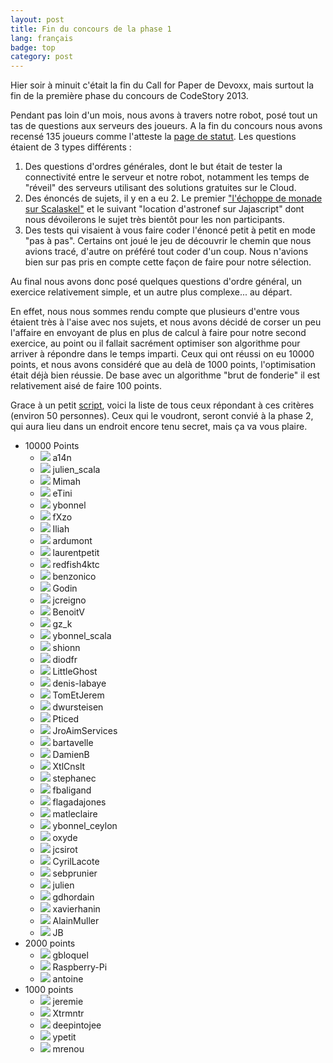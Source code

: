 ```yaml
---
layout: post
title: Fin du concours de la phase 1
lang: français
badge: top
category: post
---
```

Hier soir à minuit c'était la fin du Call for Paper de Devoxx, mais surtout la fin de la première phase du concours de CodeStory 2013.

Pendant pas loin d'un mois, nous avons à travers notre robot, posé tout un tas de questions aux serveurs des joueurs. A la fin du concours nous avons recensé 135 joueurs comme l'atteste la [page de statut](http://status.code-story.net).
Les questions étaient de 3 types différents :

1. Des questions d'ordres générales, dont le but était de tester la connectivité entre le serveur et notre robot, notamment les temps de "réveil" des serveurs utilisant des solutions gratuites sur le Cloud.
2. Des énoncés de sujets, il y en a eu 2. Le premier ["l'échoppe de monade sur Scalaskel"](http://code-story.net/2013/01/22/scalaskel.html) et le suivant "location d'astronef sur Jajascript" dont nous dévoilerons le sujet très bientôt pour les non participants.
3. Des tests qui visaient à vous faire coder l'énoncé petit à petit en mode "pas à pas". Certains ont joué le jeu de découvrir le chemin que nous avions tracé, d'autre on préféré tout coder d'un coup. Nous n'avions bien sur pas pris en compte cette façon de faire pour notre sélection.

Au final nous avons donc posé quelques questions d'ordre général, un exercice relativement simple, et un autre plus complexe... au départ.

En effet, nous nous sommes rendu compte que plusieurs d'entre vous étaient très à l'aise avec nos sujets, et nous avons décidé de corser un peu l'affaire en envoyant de plus en plus de calcul à faire pour notre second exercice, au point ou il fallait sacrément optimiser son algorithme pour arriver à répondre dans le temps imparti.
Ceux qui ont réussi on eu 10000 points, et nous avons considéré que au delà de 1000 points, l'optimisation était déjà bien réussie. De base avec un algorithme "brut de fonderie" il est relativement aisé de faire 100 points.

Grace à un petit [script](https://gist.github.com/4693696), voici la liste de tous ceux répondant à ces critères (environ 50 personnes).
Ceux qui le voudront, seront convié à la phase 2, qui aura lieu dans un endroit encore tenu secret, mais ça va vous plaire.

<style type="text/css">
#post img {
   display: inline-block;
   margin: 0;
}
#post ul {
   margin-bottom: 5px	
}
</style>

* 10000 Points
	* ![](http://www.gravatar.com/avatar/198449a7e196c4b0f2ed25f65279bf84?s=32) a14n
	* ![](http://www.gravatar.com/avatar/cf23eaf23d3545c891bde81041919a9b?s=32) julien_scala
	* ![](http://www.gravatar.com/avatar/7b5fd196f26d88a6f72c9b25744f5c6b?s=32) Mimah
	* ![](http://www.gravatar.com/avatar/814533c1d939fa0d95785366ee7d6bec?s=32) eTini
	* ![](http://www.gravatar.com/avatar/acede2545a558df3b183683a0cf9b962?s=32) ybonnel
	* ![](http://www.gravatar.com/avatar/7d1cae5a72c40c302eef563709d034ea?s=32) fXzo
	* ![](http://www.gravatar.com/avatar/f701185ff431c3d5c267a3af71f64c7b?s=32) Iliah
	* ![](http://www.gravatar.com/avatar/fa65a26193f2474749b3a5f22472160d?s=32) ardumont
	* ![](http://www.gravatar.com/avatar/6595ae6ba5ca0712e8e3074f2d9063d2?s=32) laurentpetit
	* ![](http://www.gravatar.com/avatar/6c7f99e843b1694a14c3fc83802d4792?s=32) redfish4ktc
	* ![](http://www.gravatar.com/avatar/8351ca02028e290f64939beb7e1385c1?s=32) benzonico
	* ![](http://www.gravatar.com/avatar/cf0ce44e342943d56f115165b7d78bdd?s=32) Godin
	* ![](http://www.gravatar.com/avatar/9814b62644127c96645055972787be3b?s=32) jcreigno
	* ![](http://www.gravatar.com/avatar/54c79064a6cb32c62f0f0aed44146fad?s=32) BenoitV
	* ![](http://www.gravatar.com/avatar/2799805396016e89df69d26d22c4445c?s=32) gz_k
	* ![](http://www.gravatar.com/avatar/acede2545a558df3b183683a0cf9b962?s=32) ybonnel_scala
	* ![](http://www.gravatar.com/avatar/45bee60d91aa367b7f1a1aa14231b8c5?s=32) shionn
	* ![](http://www.gravatar.com/avatar/d4e08e932563394be8acb10f0f1e109a?s=32) diodfr
	* ![](http://www.gravatar.com/avatar/244ca88ef39ec144d63d0b7792873fe1?s=32) LittleGhost
	* ![](http://www.gravatar.com/avatar/faf5358ab24ee4aaee5086c943ecd9b6?s=32) denis-labaye
	* ![](http://www.gravatar.com/avatar/118ef8afc587a7f4a9c979c091213255?s=32) TomEtJerem
	* ![](http://www.gravatar.com/avatar/0b54c0f079b22ef60df00c5d64744d63?s=32) dwursteisen
	* ![](http://www.gravatar.com/avatar/66411f269647a42d9509ca74ab513adc?s=32) Pticed
	* ![](http://www.gravatar.com/avatar/6dc11d7fd372413731cfe2b326f9c905?s=32) JroAimServices
	* ![](http://www.gravatar.com/avatar/2055a0b8bfcd3b02aa3109d09339fe91?s=32) bartavelle
	* ![](http://www.gravatar.com/avatar/169032f2ed59261020a056eeb8b1ad9e?s=32) DamienB
	* ![](http://www.gravatar.com/avatar/5a9a33e6c0397ed112a7c955728f3a1f?s=32) XtlCnslt
	* ![](http://www.gravatar.com/avatar/c20f5fffaddba6702ccad53b5b1c4b49?s=32) stephanec
	* ![](http://www.gravatar.com/avatar/1ee80ee0278e5ed57e43643ee4098ce6?s=32) fbaligand
	* ![](http://www.gravatar.com/avatar/49d726644cf56d4b4a6c28c001b6d03a?s=32) flagadajones
	* ![](http://www.gravatar.com/avatar/133b00fcaf11e63476ed9997e56e0a6c?s=32) matleclaire
	* ![](http://www.gravatar.com/avatar/acede2545a558df3b183683a0cf9b962?s=32) ybonnel_ceylon
	* ![](http://www.gravatar.com/avatar/638a15539632fc2caaf2a94975683f13?s=32) oxyde
	* ![](http://www.gravatar.com/avatar/f420aa2420a222608f982f4ccfe3888d?s=32) jcsirot
	* ![](http://www.gravatar.com/avatar/44e05663a595119d9f71d139461b5e88?s=32) CyrilLacote
	* ![](http://www.gravatar.com/avatar/9ec96799dd90029b4f1caf6d1475c1bb?s=32) sebprunier
	* ![](http://www.gravatar.com/avatar/cf23eaf23d3545c891bde81041919a9b?s=32) julien
	* ![](http://www.gravatar.com/avatar/ae943b063539e5fa7e625e50cdc01fde?s=32) gdhordain
	* ![](http://www.gravatar.com/avatar/823cc38b227e3b03babd0b3e4642f8f1?s=32) xavierhanin
	* ![](http://www.gravatar.com/avatar/1f1bbe56337f5f85744c1ea94aafcfc9?s=32) AlainMuller
	* ![](http://www.gravatar.com/avatar/b123fe4bebd0bfd8fb985e60c14e36bd?s=32) JB
* 2000 points
	* ![](http://www.gravatar.com/avatar/df747935bec069aee97b9fcd124fc7c3?s=32) gbloquel
	* ![](http://www.gravatar.com/avatar/5cbc2ec2a104710bed760df82a4cc24c?s=32) Raspberry-Pi
	* ![](http://www.gravatar.com/avatar/6e1fa554b8aac01f1b94521af4a22ce8?s=32) antoine
* 1000 points
	* ![](http://www.gravatar.com/avatar/8643584b16941d2f2b532d122535a94e?s=32) jeremie
	* ![](http://www.gravatar.com/avatar/b564ebca8f8f126b1d2eaf7496ef97e5?s=32) Xtrmntr
	* ![](http://www.gravatar.com/avatar/df1516910ff74da1a423e6732f13c926?s=32) deepintojee
	* ![](http://www.gravatar.com/avatar/a032ce09ea1c0aef1d231fe525a49da6?s=32) ypetit
	* ![](http://www.gravatar.com/avatar/8c92fcdb7c7abc1a50732a93bc361b5e?s=32) mrenou
